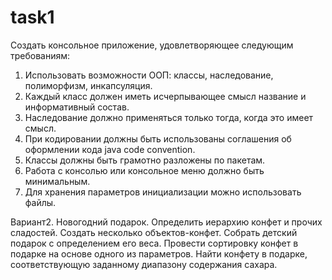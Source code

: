 # task1
Создать консольное приложение, удовлетворяющее следующим требованиям:

1.	Использовать возможности ООП: классы, наследование, полиморфизм, инкапсуляция.
2.	Каждый класс должен иметь исчерпывающее смысл название и информативный состав.
3.	Наследование должно применяться только тогда, когда это имеет смысл.
4.	При кодировании должны быть использованы соглашения об оформлении кода java code convention.
5.	Классы должны быть грамотно разложены по пакетам.
6.	Работа с консолью или консольное меню должно быть минимальным.
7.	Для хранения параметров инициализации можно использовать файлы.

Вариант2.
Новогодний подарок. Определить иерархию конфет и прочих сладостей. Создать несколько объектов-конфет.
Собрать детский подарок с определением его веса. Провести сортировку конфет в подарке на основе одного из параметров.
Найти конфету в подарке, соответствующую заданному диапазону содержания сахара.
